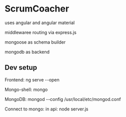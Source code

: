 # ScrumCoacher

uses angular and angular material

middlewaree routing via express.js

mongoose as schema builder

mongodb as backend

## Dev setup

Frontend:  ng serve --open 

Mongo-shell: mongo

MongoDB: mongod --config /usr/local/etc/mongod.conf

Connect to mongo: in api: node server.js

